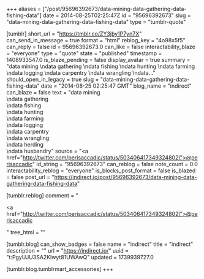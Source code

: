 +++
aliases = ["/post/95696392673/data-mining-data-gathering-data-fishing-data"]
date = 2014-08-25T02:25:47Z
id = "95696392673"
slug = "data-mining-data-gathering-data-fishing-data"
type = "tumblr-quote"

[tumblr]
short_url = "https://tmblr.co/ZY3jby1P7yn7X"
can_send_in_message = true
format = "html"
reblog_key = "4o98x5f5"
can_reply = false
id = 95696392673.0
can_like = false
interactability_blaze = "everyone"
type = "quote"
state = "published"
timestamp = 1408933547.0
is_blaze_pending = false
display_avatar = true
summary = "data mining \ndata gathering \ndata fishing \ndata hunting \ndata farming \ndata logging \ndata carpentry \ndata wrangling \ndata..."
should_open_in_legacy = true
slug = "data-mining-data-gathering-data-fishing-data"
date = "2014-08-25 02:25:47 GMT"
blog_name = "indirect"
can_blaze = false
text = "data mining<br/>\ndata gathering<br/>\ndata fishing<br/>\ndata hunting<br/>\ndata farming<br/>\ndata logging<br/>\ndata carpentry<br/>\ndata wrangling<br/>\ndata herding<br/>\ndata husbandry"
source = "<a href=\"http://twitter.com/perisaccadic/status/503406417349324802\">@perisaccadic</a>"
id_string = "95696392673"
can_reblog = false
note_count = 0.0
interactability_reblog = "everyone"
is_blocks_post_format = false
is_blazed = false
post_url = "https://indirect.io/post/95696392673/data-mining-data-gathering-data-fishing-data"

[tumblr.reblog]
comment = "<p><a href=\"http://twitter.com/perisaccadic/status/503406417349324802\">@perisaccadic</a></p>"
tree_html = ""

[tumblr.blog]
can_show_badges = false
name = "indirect"
title = "indirect"
description = ""
url = "https://indirect.io/"
uuid = "t:PgyUJU3SA2Klwyt81UWAwQ"
updated = 1739939727.0

[tumblr.blog.tumblrmart_accessories]
+++
